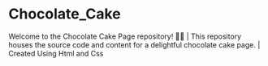 # Chocolate_Cake
 Welcome to the Chocolate Cake Page repository! 🍫🎂 | This repository houses the source code and content for a delightful chocolate cake page. |  Created Using Html and Css

